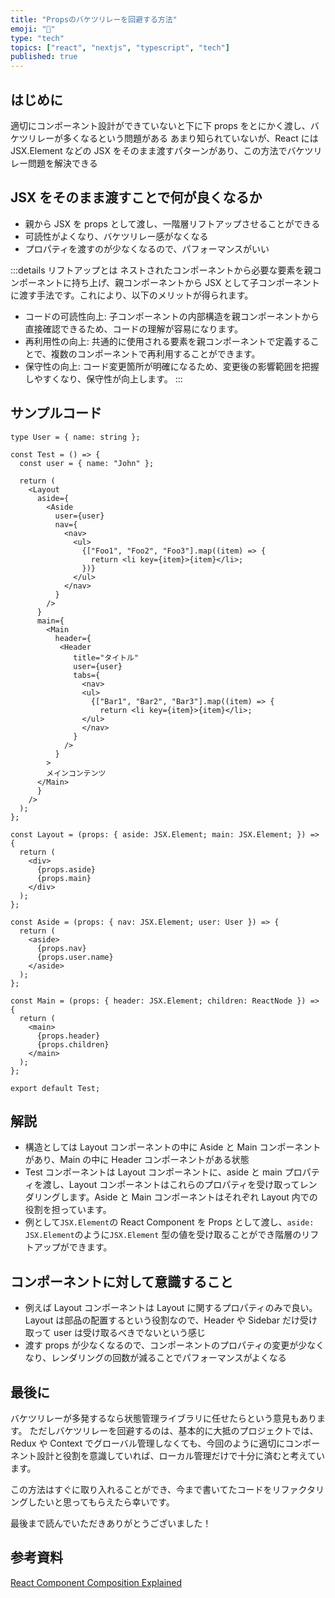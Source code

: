 ```yaml
---
title: "Propsのバケツリレーを回避する方法"
emoji: "🌟"
type: "tech"
topics: ["react", "nextjs", "typescript", "tech"]
published: true
---
```


## はじめに

適切にコンポーネント設計ができていないと下に下 props をとにかく渡し、バケツリレーが多くなるという問題がある
あまり知られていないが、React には JSX.Element などの JSX をそのまま渡すパターンがあり、この方法でバケツリレー問題を解決できる

## JSX をそのまま渡すことで何が良くなるか

- 親から JSX を props として渡し、一階層リフトアップさせることができる
- 可読性がよくなり、バケツリレー感がなくなる
- プロパティを渡すのが少なくなるので、パフォーマンスがいい

:::details リフトアップとは
ネストされたコンポーネントから必要な要素を親コンポーネントに持ち上げ、親コンポーネントから JSX として子コンポーネントに渡す手法です。これにより、以下のメリットが得られます。

- コードの可読性向上: 子コンポーネントの内部構造を親コンポーネントから直接確認できるため、コードの理解が容易になります。
- 再利用性の向上: 共通的に使用される要素を親コンポーネントで定義することで、複数のコンポーネントで再利用することができます。
- 保守性の向上: コード変更箇所が明確になるため、変更後の影響範囲を把握しやすくなり、保守性が向上します。
  :::

## サンプルコード

```
type User = { name: string };

const Test = () => {
  const user = { name: "John" };

  return (
    <Layout
      aside={
        <Aside
          user={user}
          nav={
            <nav>
              <ul>
                {["Foo1", "Foo2", "Foo3"].map((item) => {
                  return <li key={item}>{item}</li>;
                })}
              </ul>
            </nav>
          }
        />
      }
      main={
        <Main
          header={
           <Header
              title="タイトル"
              user={user}
              tabs={
                <nav>
                <ul>
                  {["Bar1", "Bar2", "Bar3"].map((item) => {
                    return <li key={item}>{item}</li>;
                </ul>
                </nav>
              }
            />
          }
        >
        メインコンテンツ
      </Main>
      }
    />
  );
};

const Layout = (props: { aside: JSX.Element; main: JSX.Element; }) => {
  return (
    <div>
      {props.aside}
      {props.main}
    </div>
  );
};

const Aside = (props: { nav: JSX.Element; user: User }) => {
  return (
    <aside>
      {props.nav}
      {props.user.name}
    </aside>
  );
};

const Main = (props: { header: JSX.Element; children: ReactNode }) => {
  return (
    <main>
      {props.header}
      {props.children}
    </main>
  );
};

export default Test;
```

## 解説

- 構造としては Layout コンポーネントの中に Aside と Main コンポーネントがあり、Main の中に Header コンポーネントがある状態
- Test コンポーネントは Layout コンポーネントに、aside と main プロパティを渡し、Layout コンポーネントはこれらのプロパティを受け取ってレンダリングします。Aside と Main コンポーネントはそれぞれ Layout 内での役割を担っています。
- 例として`JSX.Element`の React Component を Props として渡し、`aside: JSX.Element`のように`JSX.Element` 型の値を受け取ることができ階層のリフトアップができます。

## コンポーネントに対して意識すること

- 例えば Layout コンポーネントは Layout に関するプロパティのみで良い。Layout は部品の配置するという役割なので、Header や Sidebar だけ受け取って user は受け取るべきでないという感じ
- 渡す props が少なくなるので、コンポーネントのプロパティの変更が少なくなり、レンダリングの回数が減ることでパフォーマンスがよくなる

## 最後に

バケツリレーが多発するなら状態管理ライブラリに任せたらという意見もあります。
ただしバケツリレーを回避するのは、基本的に大抵のプロジェクトでは、Redux や Context でグローバル管理しなくても、今回のように適切にコンポーネント設計と役割を意識していれば、ローカル管理だけで十分に済むと考えています。

この方法はすぐに取り入れることができ、今まで書いてたコードをリファクタリングしたいと思ってもらえたら幸いです。

最後まで読んでいただきありがとうございました！

## 参考資料

[React Component Composition Explained](https://felixgerschau.com/react-component-composition/)
